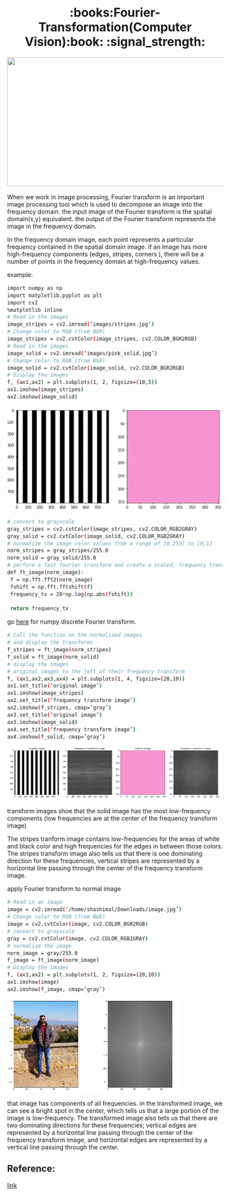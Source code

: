 

<h1 align="center">:books:Fourier-Transformation(Computer Vision):book: :signal_strength: </h1>
<div id="header" align="center">
  <img src="https://miro.medium.com/v2/resize:fit:720/0*T3dWjqjqLM6Qj8BB.gif" height="300" width="700"/>
</div>

When we work in image processing, Fourier transform is an important image processing tool which is used to decompose an image into the frequency domain. the input image of the Fourier transform is the spatial domain(x,y) equivalent. the output of the Fourier transform represents the image in the frequency domain.

In the frequency domain image, each point represents a particular frequency contained in the spatial domain image. if an image has more high-frequency components (edges, stripes, corners ), there will be a number of points in the frequency domain at high-frequency values.

example:

```bash
import numpy as np
import matplotlib.pyplot as plt
import cv2
%matplotlib inline
# Read in the images
image_stripes = cv2.imread(‘images/stripes.jpg’)
# Change color to RGB (from BGR)
image_stripes = cv2.cvtColor(image_stripes, cv2.COLOR_BGR2RGB)
# Read in the images
image_solid = cv2.imread(‘images/pink_solid.jpg’)
# Change color to RGB (from BGR)
image_solid = cv2.cvtColor(image_solid, cv2.COLOR_BGR2RGB)
# Display the images
f, (ax1,ax2) = plt.subplots(1, 2, figsize=(10,5))
ax1.imshow(image_stripes)
ax2.imshow(image_solid)
```


![stripes](images/stripes_imag.png)
```bash
# convert to grayscale
gray_stripes = cv2.cvtColor(image_stripes, cv2.COLOR_RGB2GRAY)
gray_solid = cv2.cvtColor(image_solid, cv2.COLOR_RGB2GRAY)
# normalize the image color values from a range of [0,255] to [0,1] 
norm_stripes = gray_stripes/255.0
norm_solid = gray_solid/255.0
# perform a fast fourier transform and create a scaled, frequency transform image
def ft_image(norm_image):
 f = np.fft.fft2(norm_image) 
 fshift = np.fft.fftshift(f)
 frequency_tx = 20*np.log(np.abs(fshift))
 
 return frequency_tx
 ```
go [here](https://numpy.org/doc/stable/reference/routines.fft.html) for numpy discrete Fourier transform.

```bash
# Call the function on the normalized images
# and display the transforms
f_stripes = ft_image(norm_stripes)
f_solid = ft_image(norm_solid)
# display the images
# original images to the left of their frequency transform
f, (ax1,ax2,ax3,ax4) = plt.subplots(1, 4, figsize=(20,10))
ax1.set_title(‘original image’)
ax1.imshow(image_stripes)
ax2.set_title(‘frequency transform image’)
ax2.imshow(f_stripes, cmap=’gray’)
ax3.set_title(‘original image’)
ax3.imshow(image_solid)
ax4.set_title(‘frequency transform image’)
ax4.imshow(f_solid, cmap=’gray’)
```
![stripes](images/stripe_2.png)


transform images shoe that the solid image has the most low-frequency components (low frequencies are at the center of the frequency transform image)

The stripes tranform image contains low-frequencies for the areas of white and black color and high frequencies for the edges in between those colors. The stripes transform image also tells us that there is one dominating direction for these frequencies, vertical stripes are represented by a horizontal line passing through the center of the frequency transform image.

apply Fourier transform to normal image
```bash
# Read in an image
image = cv2.imread(‘/home/shashimal/Downloads/image.jpg’)
# Change color to RGB (from BGR)
image = cv2.cvtColor(image, cv2.COLOR_BGR2RGB)
# convert to grayscale
gray = cv2.cvtColor(image, cv2.COLOR_RGB2GRAY)
# normalize the image
norm_image = gray/255.0
f_image = ft_image(norm_image)
# Display the images
f, (ax1,ax2) = plt.subplots(1, 2, figsize=(20,10))
ax1.imshow(image)
ax2.imshow(f_image, cmap=’gray’)
```
![stripes](images/sample.png)

that image has components of all frequencies. in the transformed image, we can see a bright spot in the center, which tells us that a large portion of the image is low-frequency. The transformed image also tells us that there are two dominating directions for these frequencies; vertical edges are represented by a horizontal line passing through the center of the frequency transform image, and horizontal edges are represented by a vertical line passing through the center.

##  Reference:
[link](https://medium.com/@shashimalsenarath.17/fourier-transform-computer-vision-283b997ad289#:~:text=When%20we%20work%20in%20image,(x%2Cy)%20equivalent.)
